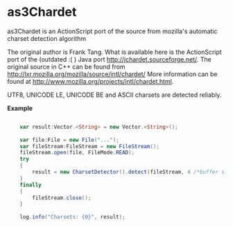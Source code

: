 as3Chardet
==========

as3Chardet is an ActionScript port of the source from mozilla's automatic charset detection algorithm

The original author is Frank Tang. What is available here is the ActionScript port of the (outdated :( ) Java port 
http://jchardet.sourceforge.net/. 
The original source in C++ can be found from http://lxr.mozilla.org/mozilla/source/intl/chardet/
More information can be found at http://www.mozilla.org/projects/intl/chardet.html.

UTF8, UNICODE LE, UNICODE BE and ASCII charsets are detected reliably.

<b>Example</b>

```ActionScript

    var result:Vector.<String> = new Vector.<String>();
    
    var file:File = new File("...");
    var fileStream:FileStream = new FileStream();
    fileStream.open(file, FileMode.READ);
    try
    {
        result = new CharsetDetector().detect(fileStream, 4 /*buffer size*/);
    }
    finally
    {
        fileStream.close();
    }
    
    log.info("Charsets: {0}", result);
```